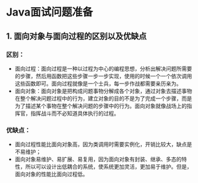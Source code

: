 # Java面试问题准备

## 1. 面向对象与面向过程的区别以及优缺点

### 区别：

- 面向过程：面向过程是一种以过程为中心的编程思想，分析出解决问题所需要的步骤，然后用函数把这些步骤一步一步实现，使用的时候一个一个依次调用这些函数即可。面向过程就像是一个士兵，每一步作战都需要亲历亲为。
- 面向对象：面向对象是把构成问题事物分解成各个对象，通过对象去描述事物在整个解决问题过程中的行为，建立对象的目的不是为了完成一个步骤，而是为了描述某个事物在整个解决问题的步骤中的行为。面向对象就像战场上的指挥官，指挥战斗而不必知道具体执行的过程。

### 优缺点：

- 面向过程性能比面向对象高，因为类调用时需要实例化，开销比较大，缺点是不易维护；
- 面向对象易维护、易扩展、易复用，因为面向对象有封装、继承、多态的特性，所以可以设计出低耦合的系统，使系统更加灵活，更加易于维护。但是，面向对象的性能比面向过程低。

